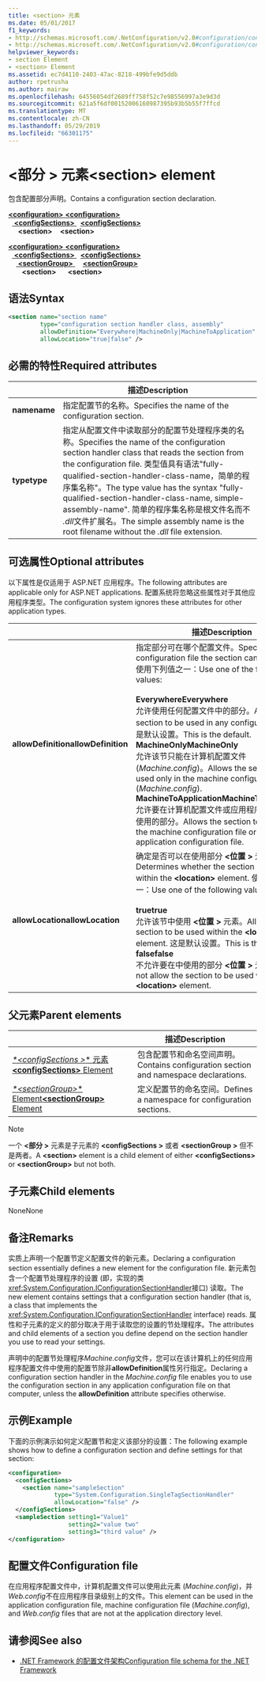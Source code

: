 ```yaml
---
title: <section> 元素
ms.date: 05/01/2017
f1_keywords:
- http://schemas.microsoft.com/.NetConfiguration/v2.0#configuration/configSections/section
- http://schemas.microsoft.com/.NetConfiguration/v2.0#configuration/configSections/sectionGroup/section
helpviewer_keywords:
- section Element
- <section> Element
ms.assetid: ec7d4110-2403-47ac-8218-499bfe9d5ddb
author: rpetrusha
ms.author: mairaw
ms.openlocfilehash: 64556054df2689ff758f52c7e98556997a3e9d3d
ms.sourcegitcommit: 621a5f6df00152006160987395b93b5b55f7ffcd
ms.translationtype: MT
ms.contentlocale: zh-CN
ms.lasthandoff: 05/29/2019
ms.locfileid: "66301175"
---
```

# <a name="section-element"></a><span data-ttu-id="21740-102">\<部分 > 元素</span><span class="sxs-lookup"><span data-stu-id="21740-102">\<section> element</span></span>

<span data-ttu-id="21740-103">包含配置部分声明。</span><span class="sxs-lookup"><span data-stu-id="21740-103">Contains a configuration section declaration.</span></span>

<span data-ttu-id="21740-104">[ **\<configuration>** ](~/docs/framework/configure-apps/file-schema/configuration-element.md) </span><span class="sxs-lookup"><span data-stu-id="21740-104">[**\<configuration>**](~/docs/framework/configure-apps/file-schema/configuration-element.md) </span></span>  
<span data-ttu-id="21740-105">&nbsp;&nbsp;[ **\<configSections>** ](~/docs/framework/configure-apps/file-schema/configsections-element-for-configuration.md) </span><span class="sxs-lookup"><span data-stu-id="21740-105">&nbsp;&nbsp;[**\<configSections>**](~/docs/framework/configure-apps/file-schema/configsections-element-for-configuration.md) </span></span>  
<span data-ttu-id="21740-106">&nbsp;&nbsp;&nbsp;&nbsp; **\<section>**</span><span class="sxs-lookup"><span data-stu-id="21740-106">&nbsp;&nbsp;&nbsp;&nbsp;**\<section>**</span></span>

<span data-ttu-id="21740-107">[ **\<configuration>** ](~/docs/framework/configure-apps/file-schema/configuration-element.md) </span><span class="sxs-lookup"><span data-stu-id="21740-107">[**\<configuration>**](~/docs/framework/configure-apps/file-schema/configuration-element.md) </span></span>  
<span data-ttu-id="21740-108">&nbsp;&nbsp;[ **\<configSections>** ](~/docs/framework/configure-apps/file-schema/configsections-element-for-configuration.md) </span><span class="sxs-lookup"><span data-stu-id="21740-108">&nbsp;&nbsp;[**\<configSections>**](~/docs/framework/configure-apps/file-schema/configsections-element-for-configuration.md) </span></span>  
<span data-ttu-id="21740-109">&nbsp;&nbsp;&nbsp;&nbsp;[ **\<sectionGroup>** ](~/docs/framework/configure-apps/file-schema/sectiongroup-element-for-configsections.md) </span><span class="sxs-lookup"><span data-stu-id="21740-109">&nbsp;&nbsp;&nbsp;&nbsp;[**\<sectionGroup>**](~/docs/framework/configure-apps/file-schema/sectiongroup-element-for-configsections.md) </span></span>  
<span data-ttu-id="21740-110">&nbsp;&nbsp;&nbsp;&nbsp;&nbsp;&nbsp; **\<section>**</span><span class="sxs-lookup"><span data-stu-id="21740-110">&nbsp;&nbsp;&nbsp;&nbsp;&nbsp;&nbsp;**\<section>**</span></span>

## <a name="syntax"></a><span data-ttu-id="21740-111">语法</span><span class="sxs-lookup"><span data-stu-id="21740-111">Syntax</span></span>

```xml
<section name="section name"
         type="configuration section handler class, assembly"
         allowDefinition="Everywhere|MachineOnly|MachineToApplication" 
         allowLocation="true|false" />
```

## <a name="required-attributes"></a><span data-ttu-id="21740-112">必需的特性</span><span class="sxs-lookup"><span data-stu-id="21740-112">Required attributes</span></span>

|           | <span data-ttu-id="21740-113">描述</span><span class="sxs-lookup"><span data-stu-id="21740-113">Description</span></span> |
| --------- | ----------- |
| <span data-ttu-id="21740-114">**name**</span><span class="sxs-lookup"><span data-stu-id="21740-114">**name**</span></span>  | <span data-ttu-id="21740-115">指定配置节的名称。</span><span class="sxs-lookup"><span data-stu-id="21740-115">Specifies the name of the configuration section.</span></span> |
| <span data-ttu-id="21740-116">**type**</span><span class="sxs-lookup"><span data-stu-id="21740-116">**type**</span></span>  | <span data-ttu-id="21740-117">指定从配置文件中读取部分的配置节处理程序类的名称。</span><span class="sxs-lookup"><span data-stu-id="21740-117">Specifies the name of the configuration section handler class that reads the section from the configuration file.</span></span> <span data-ttu-id="21740-118">类型值具有语法"fully-qualified-section-handler-class-name，简单的程序集名称"。</span><span class="sxs-lookup"><span data-stu-id="21740-118">The type value has the syntax "fully-qualified-section-handler-class-name, simple-assembly-name".</span></span> <span data-ttu-id="21740-119">简单的程序集名称是根文件名而不 *.dll*文件扩展名。</span><span class="sxs-lookup"><span data-stu-id="21740-119">The simple assembly name is the root filename without the *.dll* file extension.</span></span> |

## <a name="optional-attributes"></a><span data-ttu-id="21740-120">可选属性</span><span class="sxs-lookup"><span data-stu-id="21740-120">Optional attributes</span></span>

<span data-ttu-id="21740-121">以下属性是仅适用于 ASP.NET 应用程序。</span><span class="sxs-lookup"><span data-stu-id="21740-121">The following attributes are applicable only for ASP.NET applications.</span></span> <span data-ttu-id="21740-122">配置系统将忽略这些属性对于其他应用程序类型。</span><span class="sxs-lookup"><span data-stu-id="21740-122">The configuration system ignores these attributes for other application types.</span></span>

|                     | <span data-ttu-id="21740-123">描述</span><span class="sxs-lookup"><span data-stu-id="21740-123">Description</span></span> |
| ------------------- | ----------- |
| <span data-ttu-id="21740-124">**allowDefinition**</span><span class="sxs-lookup"><span data-stu-id="21740-124">**allowDefinition**</span></span> | <span data-ttu-id="21740-125">指定部分可在哪个配置文件。</span><span class="sxs-lookup"><span data-stu-id="21740-125">Specifies which configuration file the section can be used in.</span></span> <span data-ttu-id="21740-126">使用下列值之一：</span><span class="sxs-lookup"><span data-stu-id="21740-126">Use one of the following values:</span></span><br><br><span data-ttu-id="21740-127">**Everywhere**</span><span class="sxs-lookup"><span data-stu-id="21740-127">**Everywhere**</span></span><br><span data-ttu-id="21740-128">允许使用任何配置文件中的部分。</span><span class="sxs-lookup"><span data-stu-id="21740-128">Allows the section to be used in any configuration file.</span></span> <span data-ttu-id="21740-129">这是默认设置。</span><span class="sxs-lookup"><span data-stu-id="21740-129">This is the default.</span></span><br><span data-ttu-id="21740-130">**MachineOnly**</span><span class="sxs-lookup"><span data-stu-id="21740-130">**MachineOnly**</span></span><br><span data-ttu-id="21740-131">允许该节只能在计算机配置文件 (*Machine.config*)。</span><span class="sxs-lookup"><span data-stu-id="21740-131">Allows the section to be used only in the machine configuration file (*Machine.config*).</span></span><br><span data-ttu-id="21740-132">**MachineToApplication**</span><span class="sxs-lookup"><span data-stu-id="21740-132">**MachineToApplication**</span></span><br><span data-ttu-id="21740-133">允许要在计算机配置文件或应用程序配置文件中使用的部分。</span><span class="sxs-lookup"><span data-stu-id="21740-133">Allows the section to be used in the machine configuration file or the application configuration file.</span></span> |
| <span data-ttu-id="21740-134">**allowLocation**</span><span class="sxs-lookup"><span data-stu-id="21740-134">**allowLocation**</span></span>   | <span data-ttu-id="21740-135">确定是否可以在使用部分 **\<位置 >** 元素。</span><span class="sxs-lookup"><span data-stu-id="21740-135">Determines whether the section can be used within the **\<location>** element.</span></span> <span data-ttu-id="21740-136">使用下列值之一：</span><span class="sxs-lookup"><span data-stu-id="21740-136">Use one of the following values:</span></span><br><br><span data-ttu-id="21740-137">**true**</span><span class="sxs-lookup"><span data-stu-id="21740-137">**true**</span></span><br><span data-ttu-id="21740-138">允许该节中使用 **\<位置 >** 元素。</span><span class="sxs-lookup"><span data-stu-id="21740-138">Allows the section to be used within the **\<location>** element.</span></span> <span data-ttu-id="21740-139">这是默认设置。</span><span class="sxs-lookup"><span data-stu-id="21740-139">This is the default.</span></span><br><span data-ttu-id="21740-140">**false**</span><span class="sxs-lookup"><span data-stu-id="21740-140">**false**</span></span><br><span data-ttu-id="21740-141">不允许要在中使用的部分 **\<位置 >** 元素。</span><span class="sxs-lookup"><span data-stu-id="21740-141">Does not allow the section to be used within the **\<location>** element.</span></span> |

## <a name="parent-elements"></a><span data-ttu-id="21740-142">父元素</span><span class="sxs-lookup"><span data-stu-id="21740-142">Parent elements</span></span>

|     | <span data-ttu-id="21740-143">描述</span><span class="sxs-lookup"><span data-stu-id="21740-143">Description</span></span> |
| --- | ----------- |
| [<span data-ttu-id="21740-144"> *\*\<configSections >** 元素</span><span class="sxs-lookup"><span data-stu-id="21740-144">**\<configSections>** Element</span></span>](~/docs/framework/configure-apps/file-schema/configsections-element-for-configuration.md) | <span data-ttu-id="21740-145">包含配置节和命名空间声明。</span><span class="sxs-lookup"><span data-stu-id="21740-145">Contains configuration section and namespace declarations.</span></span> |
| [<span data-ttu-id="21740-146"> *\*\<sectionGroup>** Element</span><span class="sxs-lookup"><span data-stu-id="21740-146">**\<sectionGroup>** Element</span></span>](~/docs/framework/configure-apps/file-schema/sectiongroup-element-for-configsections.md) | <span data-ttu-id="21740-147">定义配置节的命名空间。</span><span class="sxs-lookup"><span data-stu-id="21740-147">Defines a namespace for configuration sections.</span></span> |

> [!NOTE]
> <span data-ttu-id="21740-148">一个 **\<部分 >** 元素是子元素的 **\<configSections >** 或者 **\<sectionGroup >** 但不是两者。</span><span class="sxs-lookup"><span data-stu-id="21740-148">A **\<section>** element is a child element of either **\<configSections>** or **\<sectionGroup>** but not both.</span></span>

## <a name="child-elements"></a><span data-ttu-id="21740-149">子元素</span><span class="sxs-lookup"><span data-stu-id="21740-149">Child elements</span></span>

<span data-ttu-id="21740-150">None</span><span class="sxs-lookup"><span data-stu-id="21740-150">None</span></span>

## <a name="remarks"></a><span data-ttu-id="21740-151">备注</span><span class="sxs-lookup"><span data-stu-id="21740-151">Remarks</span></span>

<span data-ttu-id="21740-152">实质上声明一个配置节定义配置文件的新元素。</span><span class="sxs-lookup"><span data-stu-id="21740-152">Declaring a configuration section essentially defines a new element for the configuration file.</span></span> <span data-ttu-id="21740-153">新元素包含一个配置节处理程序的设置 (即，实现的类<xref:System.Configuration.IConfigurationSectionHandler>接口) 读取。</span><span class="sxs-lookup"><span data-stu-id="21740-153">The new element contains settings that a configuration section handler (that is, a class that implements the <xref:System.Configuration.IConfigurationSectionHandler> interface) reads.</span></span> <span data-ttu-id="21740-154">属性和子元素的定义的部分取决于用于读取您的设置的节处理程序。</span><span class="sxs-lookup"><span data-stu-id="21740-154">The attributes and child elements of a section you define depend on the section handler you use to read your settings.</span></span>

<span data-ttu-id="21740-155">声明中的配置节处理程序*Machine.config*文件，您可以在该计算机上的任何应用程序配置文件中使用的配置节除非**allowDefinition**属性另行指定。</span><span class="sxs-lookup"><span data-stu-id="21740-155">Declaring a configuration section handler in the *Machine.config* file enables you to use the configuration section in any application configuration file on that computer, unless the **allowDefinition** attribute specifies otherwise.</span></span>

## <a name="example"></a><span data-ttu-id="21740-156">示例</span><span class="sxs-lookup"><span data-stu-id="21740-156">Example</span></span>

<span data-ttu-id="21740-157">下面的示例演示如何定义配置节和定义该部分的设置：</span><span class="sxs-lookup"><span data-stu-id="21740-157">The following example shows how to define a configuration section and define settings for that section:</span></span>

```xml
<configuration>
  <configSections>
    <section name="sampleSection"
             type="System.Configuration.SingleTagSectionHandler" 
             allowLocation="false" />
  </configSections>
  <sampleSection setting1="Value1" 
                 setting2="value two" 
                 setting3="third value" />
</configuration>
```

## <a name="configuration-file"></a><span data-ttu-id="21740-158">配置文件</span><span class="sxs-lookup"><span data-stu-id="21740-158">Configuration file</span></span>

<span data-ttu-id="21740-159">在应用程序配置文件中，计算机配置文件可以使用此元素 (*Machine.config*)，并*Web.config*不在应用程序目录级别上的文件。</span><span class="sxs-lookup"><span data-stu-id="21740-159">This element can be used in the application configuration file, machine configuration file (*Machine.config*), and *Web.config* files that are not at the application directory level.</span></span>

## <a name="see-also"></a><span data-ttu-id="21740-160">请参阅</span><span class="sxs-lookup"><span data-stu-id="21740-160">See also</span></span>

- [<span data-ttu-id="21740-161">.NET Framework 的配置文件架构</span><span class="sxs-lookup"><span data-stu-id="21740-161">Configuration file schema for the .NET Framework</span></span>](~/docs/framework/configure-apps/file-schema/index.md)

